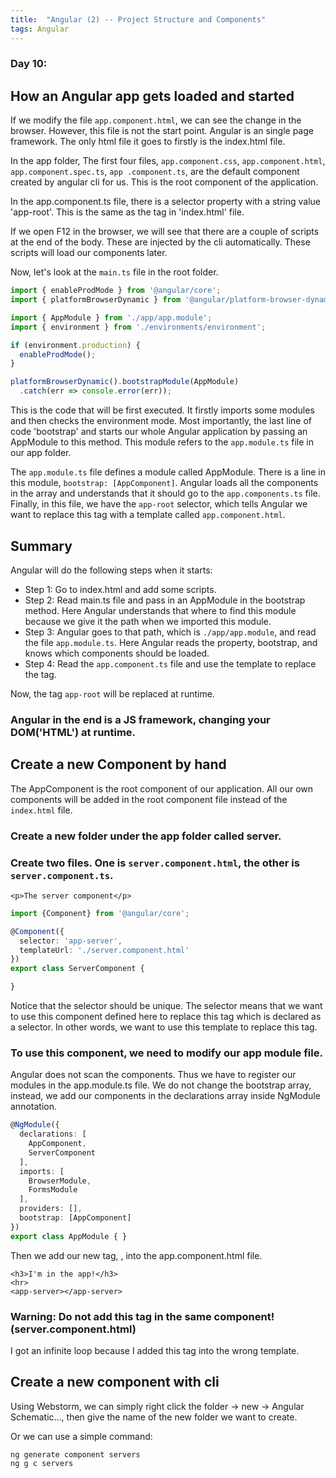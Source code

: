 ```yaml
---
title:  "Angular (2) -- Project Structure and Components"
tags: Angular
---
```


### Day 10: 

## How an Angular app gets loaded and started

If we modify the file `app.component.html`, we can see the change in the browser. However, this file is not 
the start point. Angular is an single page framework. The only html file it goes to firstly is the index.html file.

In the app folder, The first four files, `app.component.css`, `app.component.html`, `app.component.spec.ts`, `app
.component.ts`, are the default component created by angular cli for us. This is the root component of the 
application. 

In the app.component.ts file, there is a selector property with a string value 'app-root'. This is the same as the 
tag in 'index.html' file. 

If we open F12 in the browser, we will see that there are a couple of scripts at the end of the body. These are 
injected by the cli automatically. These scripts will load our components later. 

Now, let's look at the `main.ts` file in the root folder.

```typescript
import { enableProdMode } from '@angular/core';
import { platformBrowserDynamic } from '@angular/platform-browser-dynamic';

import { AppModule } from './app/app.module';
import { environment } from './environments/environment';

if (environment.production) {
  enableProdMode();
}

platformBrowserDynamic().bootstrapModule(AppModule)
  .catch(err => console.error(err));
```

This is the code that will be first executed. It firstly imports some modules and then checks the environment mode. 
Most importantly, the last line of code 'bootstrap' and starts our whole Angular application by passing an AppModule 
to this method. This module refers to the `app.module.ts` file in our app folder. 

The `app.module.ts` file defines a module called AppModule. There is a line in this module, `bootstrap: [AppComponent]`.
Angular loads all the components in the array and understands that it should go to the `app.components.ts` file.
Finally, in this file, we have the `app-root` selector, which tells Angular we want to replace this tag with a 
template called `app.component.html`.

## Summary

Angular will do the following steps when it starts:

* Step 1: Go to index.html and add some scripts.
* Step 2: Read main.ts file and pass in an AppModule in the bootstrap method. Here Angular understands that where to 
find this module because we give it the path when we imported this module.
* Step 3: Angular goes to that path, which is `./app/app.module`, and read the file `app.module.ts`. Here Angular 
reads the property, bootstrap, and knows which components should be loaded.
* Step 4: Read the `app.component.ts` file and use the template to replace the tag.

Now, the tag `app-root` will be replaced at runtime. 

### Angular in the end is a JS framework, changing your DOM('HTML') at runtime.

## Create a new Component by hand

The AppComponent is the root component of our application. All our own components will be added in the root component
 file instead of the `index.html` file.

### Create a new folder under the app folder called server.

### Create two files. One is `server.component.html`, the other is `server.component.ts`.

```angular2html
<p>The server component</p>
```

```typescript
import {Component} from '@angular/core';

@Component({
  selector: 'app-server',
  templateUrl: './server.component.html'
})
export class ServerComponent {

}
```

Notice that the selector should be unique. The selector means that we want to use this component defined here to 
replace this tag which is declared as a selector. In other words, we want to use this template to replace this tag.

### To use this component, we need to modify our app module file.

Angular does not scan the components. Thus we have to register our modules in the app.module.ts file. We do not 
change the bootstrap array, instead, we add our components in the declarations array inside NgModule annotation.

```typescript
@NgModule({
  declarations: [
    AppComponent,
    ServerComponent
  ],
  imports: [
    BrowserModule,
    FormsModule
  ],
  providers: [],
  bootstrap: [AppComponent]
})
export class AppModule { }
```

Then we add our new tag, <app-server>, into the app.component.html file.

```angular2html
<h3>I'm in the app!</h3>
<hr>
<app-server></app-server>
```

### Warning: Do not add this tag in the same component! (server.component.html)

I got an infinite loop because I added this tag into the wrong template.

## Create a new component with cli

Using Webstorm, we can simply right click the folder -> new -> Angular Schematic..., then give the name of the new 
folder we want to create. 

Or we can use a simple command:

```
ng generate component servers
ng g c servers
```















